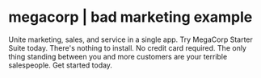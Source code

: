 # megacorp | bad marketing example

Unite marketing, sales, and service in a single app. Try MegaCorp Starter Suite today. There's nothing to install. No credit card required. The only thing standing between you and more customers are your terrible salespeople. Get started today.

